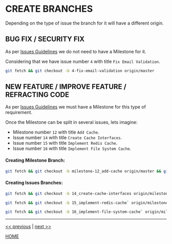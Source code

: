 # CREATE BRANCHES

Depending on the type of issue the branch for it will have a different origin.


## BUG FIX / SECURITY FIX

As per [Issues Guidelines](https://gitlab.com/exadra37-docker/php/docker-stack/blob/master/docs/how-to/create_an_issue.md) we do not need to have a Milestone for it.

Considering that we have issue number `4` with title `Fix Email Validation`.

```bash
git fetch && git checkout -b 4-fix-email-validation origin/master
```


## NEW FEATURE / IMPROVE FEATURE / REFRACTING CODE

As per [Issues Guidelines](https://gitlab.com/exadra37-docker/php/docker-stack/blob/master/docs/how-to/create_an_issue.md) we must have a Milestone for this type of requirement.

Once the Milestone can be split in several issues, lets imagine:

* Milestone number `12` with title `Add Cache`.
* Issue number `14` with title `Create Cache Interfaces`.
* Issue number `15` with title `Implement Redis Cache`.
* Issue number `16` with title `Implement File System Cache`.


#### Creating Milestone Branch:

```bash
git fetch && git checkout -b milestone-12_add-cache origin/master && git push origin milestone-12_add-cache
```

#### Creating Issues Branches:

```bash
git fetch && git checkout -b 14_create-cache-interfaces origin/milestone-12_add-cache
```

```bash
git fetch && git checkout -b 15_implement-redis-cache` origin/milestone-12_add-cache
```

```bash
git fetch && git checkout -b 16_implement-file-system-cache` origin/milestone-12_add-cache
```


---

[<< previous](https://gitlab.com/exadra37-docker/php/docker-stack/blob/master/docs/how-to/create_an_issue.md) | [next >>](https://gitlab.com/exadra37-docker/php/docker-stack/blob/master/docs/how-to/create_a_merge_request.md)

[HOME](https://gitlab.com/exadra37-docker/php/docker-stack/blob/master/README.md)
